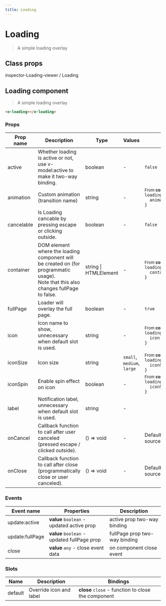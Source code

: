 ```yaml
---
title: Loading
---
```


# Loading

<div class="vp-doc">

> A simple loading overlay

<Carbon />
</div>

<div class="vp-example">
</div>
<div class="vp-example">

## Class props

inspector-Loading-viewer /
Loading

</div>

<div class="vp-doc">

## Loading component

> A simple loading overlay

```html
<o-loading></o-loading>
```

### Props

| Prop name  | Description                                                                                                                             | Type                  | Values                     | Default                                                                                                                                              |
| ---------- | --------------------------------------------------------------------------------------------------------------------------------------- | --------------------- | -------------------------- | ---------------------------------------------------------------------------------------------------------------------------------------------------- |
| active     | Whether loading is active or not, use v-model:active to make it two-way binding.                                                        | boolean               | -                          | <code style='white-space: nowrap; padding: 0;'>false</code>                                                                                          |
| animation  | Custom animation (transition name)                                                                                                      | string                | -                          | <div><small>From <b>config</b>:</small></div><code style='white-space: nowrap; padding: 0;'>loading: {<br>&nbsp;&nbsp;animation: "fade"<br>}</code>  |
| cancelable | Is Loading cancable by pressing escape or clicking outside.                                                                             | boolean               | -                          | <code style='white-space: nowrap; padding: 0;'>false</code>                                                                                          |
| container  | DOM element where the loading component will be created on (for programmatic usage).<br/>Note that this also changes fullPage to false. | string \| HTMLElement | -                          | <div><small>From <b>config</b>:</small></div><code style='white-space: nowrap; padding: 0;'>loading: {<br>&nbsp;&nbsp;container: "body"<br>}</code>  |
| fullPage   | Loader will overlay the full page.                                                                                                      | boolean               | -                          | <code style='white-space: nowrap; padding: 0;'>true</code>                                                                                           |
| icon       | Icon name to show, unnecessary when default slot is used.                                                                               | string                | -                          | <div><small>From <b>config</b>:</small></div><code style='white-space: nowrap; padding: 0;'>loading: {<br>&nbsp;&nbsp;icon: "loading"<br>}</code>    |
| iconSize   | Icon size                                                                                                                               | string                | `small`, `medium`, `large` | <div><small>From <b>config</b>:</small></div><code style='white-space: nowrap; padding: 0;'>loading: {<br>&nbsp;&nbsp;iconSize: "medium"<br>}</code> |
| iconSpin   | Enable spin effect on icon                                                                                                              | boolean               | -                          | <div><small>From <b>config</b>:</small></div><code style='white-space: nowrap; padding: 0;'>loading: {<br>&nbsp;&nbsp;iconSpin: true<br>}</code>     |
| label      | Notification label, unnecessary when default slot is used.                                                                              | string                | -                          |                                                                                                                                                      |
| onCancel   | Callback function to call after user canceled (pressed escape / clicked outside).                                                       | () =&gt; void         | -                          | Default function (see source code)                                                                                                                   |
| onClose    | Callback function to call after close (programmatically close or user canceled).                                                        | () =&gt; void         | -                          | Default function (see source code)                                                                                                                   |

### Events

| Event name      | Properties                                  | Description                   |
| --------------- | ------------------------------------------- | ----------------------------- |
| update:active   | **value** `boolean` - updated active prop   | active prop two-way binding   |
| update:fullPage | **value** `boolean` - updated fullPage prop | fullPage prop two-way binding |
| close           | **value** `any` - close event data          | on component close event      |

### Slots

| Name    | Description             | Bindings                                            |
| ------- | ----------------------- | --------------------------------------------------- |
| default | Override icon and label | **close** `close` - function to close the component |

</div>

<div class="vp-doc">
</div>
